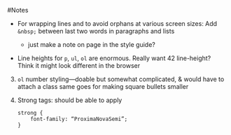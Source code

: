 #Notes

- For wrapping lines and to avoid orphans at various screen sizes: Add `&nbsp;` between last two words in paragraphs and lists
	- just make a note on page in the style guide?


- Line heights for `p`, `ul`, `ol` are enormous.  Really want 42 line-height?  Think it might look different in the browser

3. `ol` number styling—doable but somewhat complicated, & would have to attach a class
	same goes for making square bullets smaller

4. Strong tags: should be able to apply
 	```
	strong {
		font-family: “ProximaNovaSemi”;
	}
	```
